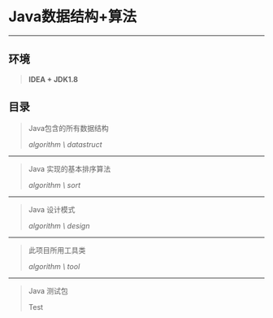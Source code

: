 # Java数据结构+算法

---

## 环境

> **IDEA + JDK1.8**

## 目录

> Java包含的所有数据结构
>
> *algorithm \ datastruct* 

---

> Java 实现的基本排序算法
>
> *algorithm \ sort*

---
> Java 设计模式
> 
> *algorithm \ design*

---
>此项目所用工具类
>
>*algorithm \ tool*

---

>Java 测试包
>
>Test
